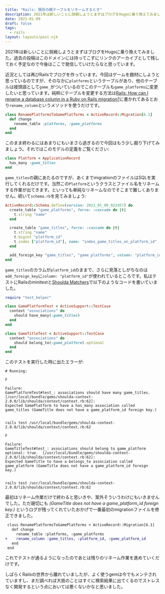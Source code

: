 ```yaml
---
title: "Rails: 既存の親テーブルをリネームするとき"
description: 2021年は新しいことに挑戦しようとまずはブログをHugoに乗り換えてみました。過去の投稿はこのドメインには持ってこずにリンクのアーカイブとして残しておく予定なので今後はここで発信していけたらなと思っています。
date: 2021-01-09
draft: false
tags:
  - rails
layout: layouts/post.njk
---
```


2021年は新しいことに挑戦しようとまずはブログをHugoに乗り換えてみました。過去の投稿はこのドメインには持ってこずにリンクのアーカイブとして残しておく予定なので今後はここで発信していけたらなと思っています。

<!--more-->

近況としては再びRailsでブログを作っています。今回はゲームを題材にしようと思っているのですが、そのなかに`platforms`というテーブルがあり、他のテーブルは接頭語として`game_`がついているのでこのテーブルも`game_platforms`に変更したいと思っています。純粋にテーブルを変更する方法は[Rails: How can I rename a database column in a Ruby on Rails migration?][1992019]に書かれてあるとおり`rename_column`というメソッドを使うだけです。

```ruby
class RenamePlatformsToGamePlatforms < ActiveRecord::Migration[6.1]
  def change
    rename_table :platforms, :game_platforms
  end
end
```

このまま終わるにはあまりにもいまさら過ぎるので今回はもう少し掘り下げてみましょう。それではこのモデルの定義をご覧ください:

```ruby
class Platform < ApplicationRecord
  has_many :game_titles
end
```

`game_titles`の親にあたるのですが、あくまでmigrationのファイルはSQLを実行してくれるだけです。当然この`Platform`というクラスとファイル名をリネームする作業が出てきます。といっても単純なリネームなのでそこまで難しくありません。続いて`schema.rb`を見てみましょう:

```ruby
ActiveRecord::Schema.define(version: 2021_01_09_022457) do
  create_table "game_platforms", force: :cascade do |t|
    t.string "name"
  end

  create_table "game_titles", force: :cascade do |t|
    t.string "name"
    t.bigint "platform_id"
    t.index ["platform_id"], name: "index_game_titles_on_platform_id"
  end

  add_foreign_key "game_titles", "game_platforms", column: "platform_id"
end
```

`game_titles`のカラムが`platform_id`のままで、さらに見落としがちなのは`add_foreign_key`に`column: "platform_id"`が使われているところです。私はテストにRailsのminitestと[Shoulda Matchers][shoulda-matchers]で以下のようなコードを書いていました。

```ruby
require "test_helper"

class GamePlatformTest < ActiveSupport::TestCase
  context "associations" do
    should have_many(:game_titles)
  end
end

class GameTitleTest < ActiveSupport::TestCase
  context "associations" do
    should belong_to(:game_platform).optional
  end
end
```

このテストを実行した時に出たエラーが:

```text
# Running:

F

Failure:
GamePlatformTest#test_: associations should have many game_titles.  [/usr/local/bundle/gems/shoulda-context-2.0.0/lib/shoulda/context/context.rb:62]:
Expected GamePlatform to have a has_many association called game_titles (GameTitle does not have a game_platform_id foreign key.)


rails test /usr/local/bundle/gems/shoulda-context-2.0.0/lib/shoulda/context/context.rb:62

F

Failure:
GameTitleTest#test_: associations should belong to game_platform optional: true.  [/usr/local/bundle/gems/shoulda-context-2.0.0/lib/shoulda/context/context.rb:62]:
Expected GameTitle to have a belongs_to association called game_platform (GameTitle does not have a game_platform_id foreign key.)


rails test /usr/local/bundle/gems/shoulda-context-2.0.0/lib/shoulda/context/context.rb:62
```

最初はリネーム作業だけで終わると思いきや、案外そういうわけにもいきませんでした。ただ親切にも *(GameTitle does not have a game_platform_id foreign key.)* というログが残ってくれていたおかげで一番最初のmigrationファイルを修正できました。

```diff
 class RenamePlatformsToGamePlatforms < ActiveRecord::Migration[6.1]
   def change
     rename_table :platforms, :game_platforms
+    rename_column :game_titles, :platform_id, :game_platform_id
   end
 end
```

これでテストが通るようになったのであとは残りのリネーム作業を進めていくだけです。

しばらくRailsの世界から離れていましたが、よく使うgemは今でもメンテされていますし、まだ調べれば大抵のことはすぐに検索結果に出てくるのでストレスなく開発するという点においては悪くないかなと思いました。

[1992019]: https://stackoverflow.com/q/1992019
[shoulda-matchers]: https://matchers.shoulda.io/

